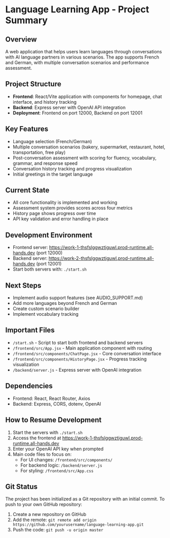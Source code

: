 # Language Learning App - Project Summary

## Overview
A web application that helps users learn languages through conversations with AI language partners in various scenarios. The app supports French and German, with multiple conversation scenarios and performance assessment.

## Project Structure
- **Frontend**: React/Vite application with components for homepage, chat interface, and history tracking
- **Backend**: Express server with OpenAI API integration
- **Deployment**: Frontend on port 12000, Backend on port 12001

## Key Features
- Language selection (French/German)
- Multiple conversation scenarios (bakery, supermarket, restaurant, hotel, transportation, free play)
- Post-conversation assessment with scoring for fluency, vocabulary, grammar, and response speed
- Conversation history tracking and progress visualization
- Initial greetings in the target language

## Current State
- All core functionality is implemented and working
- Assessment system provides scores across four metrics
- History page shows progress over time
- API key validation and error handling in place

## Development Environment
- Frontend server: https://work-1-thsfslggwztiguwl.prod-runtime.all-hands.dev (port 12000)
- Backend server: https://work-2-thsfslggwztiguwl.prod-runtime.all-hands.dev (port 12001)
- Start both servers with: `./start.sh`

## Next Steps
- Implement audio support features (see AUDIO_SUPPORT.md)
- Add more languages beyond French and German
- Create custom scenario builder
- Implement vocabulary tracking

## Important Files
- `/start.sh` - Script to start both frontend and backend servers
- `/frontend/src/App.jsx` - Main application component with routing
- `/frontend/src/components/ChatPage.jsx` - Core conversation interface
- `/frontend/src/components/HistoryPage.jsx` - Progress tracking visualization
- `/backend/server.js` - Express server with OpenAI integration

## Dependencies
- Frontend: React, React Router, Axios
- Backend: Express, CORS, dotenv, OpenAI

## How to Resume Development
1. Start the servers with `./start.sh`
2. Access the frontend at https://work-1-thsfslggwztiguwl.prod-runtime.all-hands.dev
3. Enter your OpenAI API key when prompted
4. Main code files to focus on:
   - For UI changes: `/frontend/src/components/`
   - For backend logic: `/backend/server.js`
   - For styling: `/frontend/src/App.css`

## Git Status
The project has been initialized as a Git repository with an initial commit. To push to your own GitHub repository:
1. Create a new repository on GitHub
2. Add the remote: `git remote add origin https://github.com/yourusername/language-learning-app.git`
3. Push the code: `git push -u origin master`
